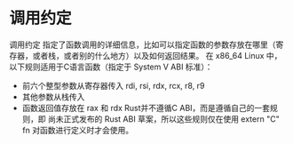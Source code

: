 # 调用约定
调用约定 指定了函数调用的详细信息，比如可以指定函数的参数存放在哪里（寄存器，或者栈，或者别的什么地方）以及如何返回结果。
在 x86_64 Linux 中，以下规则适用于C语言函数（指定于 System V ABI 标准）：
+ 前六个整型参数从寄存器传入 rdi, rsi, rdx, rcx, r8, r9
+ 其他参数从栈传入
+ 函数返回值存放在 rax 和 rdx
Rust并不遵循C ABI，而是遵循自己的一套规则，即 尚未正式发布的 Rust ABI 草案，所以这些规则仅在使用 extern "C" fn 对函数进行定义时才会使用。
